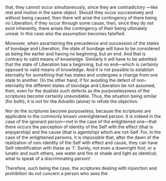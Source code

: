that, they cannot occur simultaneously, since they are contradictory —like rest and motion in the same object. Should they occur successively and without being caused, then there will arise the contingency of there being no Liberation; if they occur through some cause, then, since they do not exist inherently, there arises the contingency of their being ultimately unreal. In this case also the assumption becomes falsified.

Moreover, when ascertaining the precedence and succession of the states of bondage and Liberation, the state of bondage will have to be considered as being the earlier and having no beginning, but an end. And that is contrary to valid means of knowledge. Similarly it will have to be admitted that the state of Liberation has a beginning, but no end—which is certainly opposed to valid means of knowledge. And it is not possible to establish eternality for something that has states and undergoes a change from one state to another. On the other hand, if for avoiding the defect of non-eternality the different states of bondage and Liberation be not assumed, then, even for the dualists such defects as the purposelessness of the scriptures become certainly unavoidable. Thus, the situation being similar (for both), it is not for the Advaitin (alone) to refute the objection.

Nor do the scriptures become purposeless, because the scriptures are applicable to the commonly known unenlightened person. It is indeed in the case of the ignorant person—not in the case of the enlightened one—that there occurs the perception of identity of the Self with the effect (that is enjoyership) and the cause (that is agentship) which are not-Self. For, in the case of the enlightened persons, it is impossible that, after the dawn of the realization of non-identity of the Self with effect and cause, they can have Self-identification with these as 'I'. Surely, not even a downright fool, or a lunatic and such others, see water and fire or shade and light as identical; what to speak of a discriminating person!

Therefore, such being the case, the scriptures dealing with injunction and prohibition do not concern a person who sees the
